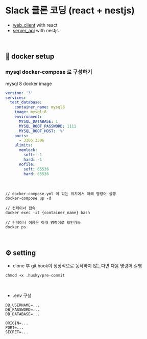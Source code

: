 # Slack 클론 코딩 (react + nestjs)

- [web_client](https://github.com/changyuyeo/slack_clone/tree/master/packages/web_client) with react
- [server_api](https://github.com/changyuyeo/slack_clone/tree/master/packages/server_api) with nestjs

<br />

## 🐳 docker setup

### mysql docker-compose 로 구성하기

mysql 8 docker image

```yml
version: '3'
services:
  test_database:
    container_name: mysql8
    image: mysql:8
    environment:
      MYSQL_DATABASE: 1
      MYSQL_ROOT_PASSWORD: 1111
      MYSQL_ROOT_HOST: '%'
    ports:
      - 3306:3306
    ulimits:
      memlock:
        soft: -1
        hard: -1
      nofile:
        soft: 65536
        hard: 65536
```

<br />

```
// docker-compose.yml 이 있는 위치에서 아래 명령어 실행
docker-compose up -d

// 컨테이너 접속
docker exec -it {container_name} bash

// 컨테이너 이름은 아래 명령어로 확인가능
docker ps
```

<br />

## ⚙️ setting

- clone 후 git hook이 정상적으로 동작하지 않는다면 다음 명령어 실행

```
chmod +x .husky/pre-commit
```

<br />

- .env 구성

```
DB_USERNAME=...
DB_PASSWORD=...
DB_DATABASE=...

ORIGIN=...
PORT=...
SECRET=...

```
